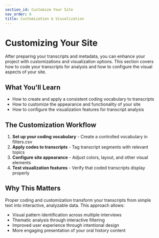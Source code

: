 ```yaml
---
section_id: Customize Your Site
nav_order: 6
title: Customization & Visualization
---
```


# Customizing Your Site

After preparing your transcripts and metadata, you can enhance your project with customizations and visualization options. This section covers how to code your transcripts for analysis and how to configure the visual aspects of your site.

## What You'll Learn

- How to create and apply a consistent coding vocabulary to transcripts
- How to customize the appearance and functionality of your site
- How to configure the visualization features for transcript analysis

## The Customization Workflow

1. **Set up your coding vocabulary** - Create a controlled vocabulary in filters.csv
2. **Apply codes to transcripts** - Tag transcript segments with relevant topics
3. **Configure site appearance** - Adjust colors, layout, and other visual elements
4. **Test visualization features** - Verify that coded transcripts display properly

## Why This Matters

Proper coding and customization transform your transcripts from simple text into interactive, analyzable data. This approach allows:

- Visual pattern identification across multiple interviews
- Thematic analysis through interactive filtering
- Improved user experience through intentional design
- More engaging presentation of your oral history content
